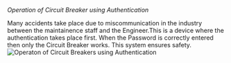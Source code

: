*Operation of Circuit Breaker using Authentication*

Many accidents take place due to miscommunication in the industry between the maintainence staff and the Engineer.This is a device where the authentication takes place first. When the Password is correctly entered then only the Circuit Breaker works. This system ensures safety.![Operaton of Circuit Breakers using Authentication](https://user-images.githubusercontent.com/98880241/154839919-217f84cd-f7e1-4b36-b38b-58bed9776158.jpeg)
